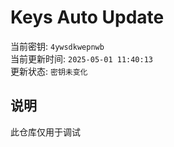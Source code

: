 # Keys Auto Update

当前密钥: `4ywsdkwepnwb`  
当前更新时间: `2025-05-01 11:40:13`   
更新状态: `密钥未变化`  
  
## 说明
此仓库仅用于调试 
